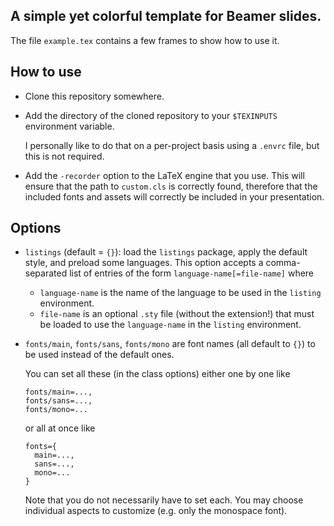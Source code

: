 ## A simple yet colorful template for Beamer slides.

The file `example.tex` contains a few frames to show how to use it.

## How to use

- Clone this repository somewhere.
- Add the directory of the cloned repository to your `$TEXINPUTS` environment variable.
  
  I personally like to do that on a per-project basis using a `.envrc` file, but this is not required.
- Add the `-recorder` option to the LaTeX engine that you use. 
  This will ensure that the path to `custom.cls` is correctly found, therefore that the included fonts and assets will correctly be included in your presentation.

## Options

- `listings` (default = `{}`): load the `listings` package, apply the default style, and preload some languages.
  This option accepts a comma-separated list of entries of the form `language-name[=file-name]` where
  - `language-name` is the name of the language to be used in the `listing` environment.
  - `file-name` is an optional `.sty` file (without the extension!) that must be loaded to use the `language-name` in the `listing` environment.
- `fonts/main`, `fonts/sans`, `fonts/mono` are font names (all default to `{}`) to be used instead of the default ones.
  
  You can set all these (in the class options) either one by one like 
  ```
  fonts/main=...,
  fonts/sans=...,
  fonts/mono=...
  ```
  or all at once like 
  ```
  fonts={
    main=...,
    sans=...,
    mono=...
  }
  ```

  Note that you do not necessarily have to set each. 
  You may choose individual aspects to customize (e.g. only the monospace font).